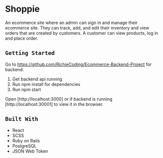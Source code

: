 # Shoppie 

An ecommerce site where an admin can sign in and manage their ecommerce site. They can track, add, and edit their inventory and view orders that are created by customers. A customer can view products, log in and place order.

## `Getting Started`

Go to https://github.com/RichieCoding/Ecommerce-Backend-Project for backend.

1. Get backend api running
2. Run npm install for dependencies
3. Run npm start 

Open [http://localhost:3000] or if backend is running [http://localhost:30001] to view it in the browser.

## `Built With`

* React
* SCSS
* Ruby on Rails 
* PostgreSQL
* JSON Web Token
